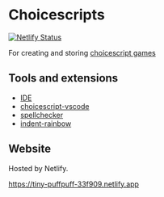# Choicescripts

[![Netlify Status](https://api.netlify.com/api/v1/badges/44a3f37c-0a85-43ed-bcbe-e3d3a304061e/deploy-status)](https://app.netlify.com/sites/tiny-puffpuff-33f909/deploys)

For creating and storing [choicescript games](https://www.choiceofgames.com/make-your-own-games/choicescript-intro/)

## Tools and extensions

- [IDE](https://choicescriptide.github.io/)
- [choicescript-vscode](https://marketplace.visualstudio.com/items?itemName=StephenGranade.choicescript-vscode)
- [spellchecker](https://marketplace.visualstudio.com/items?itemName=streetsidesoftware.code-spell-checker)
- [indent-rainbow](https://marketplace.visualstudio.com/items?itemName=oderwat.indent-rainbow)

## Website

Hosted by Netlify.

<https://tiny-puffpuff-33f909.netlify.app>
